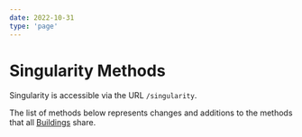 ```yaml
---
date: 2022-10-31
type: 'page'
---
```


# Singularity Methods

Singularity is accessible via the URL `/singularity`.

The list of methods below represents changes and additions to the methods that all [Buildings](/api/Buildings) share.
